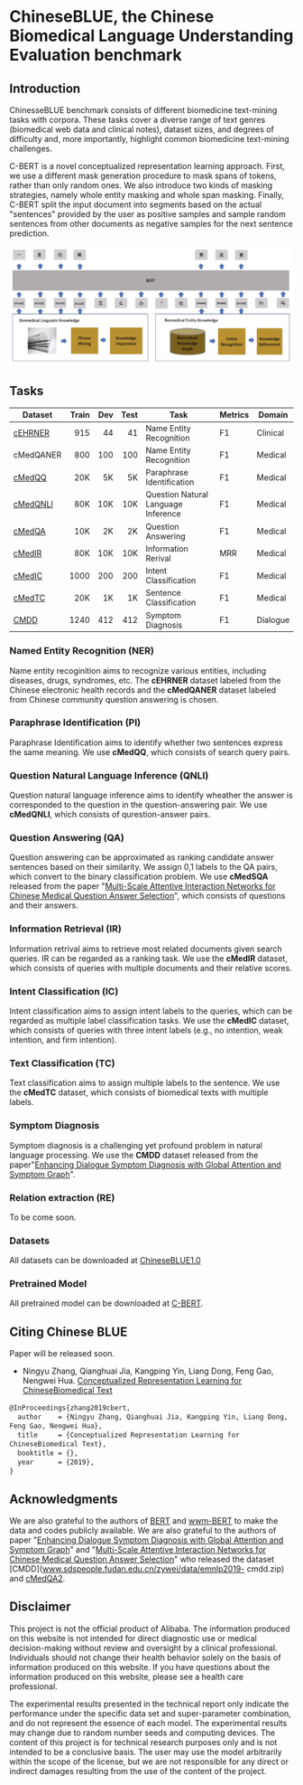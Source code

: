 # ChineseBLUE, the Chinese Biomedical Language Understanding Evaluation benchmark


## Introduction

ChinesseBLUE benchmark consists of  different biomedicine text-mining tasks with  corpora.
These tasks cover a diverse range of text genres (biomedical web data and clinical notes), dataset sizes, and degrees of difficulty and, more importantly, highlight common biomedicine text-mining challenges.

C-BERT is a novel conceptualized representation learning approach. First, we use a different mask generation procedure to mask spans of tokens, rather than only random ones. We also introduce two kinds of masking strategies, namely whole entity masking and whole span masking.  Finally, C-BERT split the input document into segments based on the actual "sentences" provided by the user as positive samples and sample random sentences from other documents as negative samples for the next sentence prediction.  

![c-bert model](figs/c_bert_model.jpg)


## Tasks

| Dataset          | Train |  Dev | Test | Task                    | Metrics             | Domain     |
|-----------------|------:|-----:|-----:|-------------------------|---------------------|------------|
| [cEHRNER](https://raw.githubusercontent.com/AliMedical/Chinese_BLUE_Benchmark/master/data/cEHRNER/cEHRNER.tar.gz) |  915  | 44   | 41  | Name Entity Recognition    | F1             | Clinical   |
| cMedQANER         |  800  | 100   | 100  | Name Entity Recognition    | F1             | Medical   |
| [cMedQQ](https://raw.githubusercontent.com/AliMedical/Chinese_BLUE_Benchmark/master/data/cMedQQ/cMedQQ.tar.gz) | 20K   | 5K   | 5K  | Paraphrase Identification   | F1             | Medical   |
| [cMedQNLI](https://drive.google.com/file/d/1LKeqFIk1QanlDcLTwSgy8I8Y4beXhyXM/view) |  80K  |  10K  |10K   | Question Natural Language Inference  | F1             | Medical   |
| [cMedQA](https://raw.githubusercontent.com/AliMedical/Chinese_BLUE_Benchmark/master/data/cMedQANER/cMedSQA.tar.gz) | 10K   | 2K   | 2K  | Question Answering    | F1             |Medical    |
| [cMedIR](https://raw.githubusercontent.com/AliMedical/Chinese_BLUE_Benchmark/master/data/cMedQANER/cMedIR.tar.gz) |  80K  |  10K  | 10K  | Information Rerival    |     MRR       |Medical    |
| [cMedIC](https://raw.githubusercontent.com/AliMedical/Chinese_BLUE_Benchmark/master/data/cMedQANER/cMedIC.tar.gz) |  1000  |  200  | 200  |  Intent Classification   |        F1      | Medical   |
| [cMedTC](https://raw.githubusercontent.com/AliMedical/Chinese_BLUE_Benchmark/master/data/cMedTC/cMedTC.tar.gz) | 20K   | 1K   | 1K  |  Sentence Classification   |       F1       | Medical   |
| [CMDD](http://www.sdspeople.fudan.edu.cn/zywei/data/emnlp2019-cmdd.zip) | 1240 | 412 | 412 | Symptom Diagnosis |       F1       | Dialogue |


### Named Entity Recognition (NER) 

Name entity recoginition aims to recognize various entities, including diseases, drugs, syndromes, etc.   The **cEHRNER** dataset labeled from the Chinese electronic health records and the **cMedQANER** dataset labeled from Chinese community question answering is chosen.

### Paraphrase Identification (PI)

Paraphrase Identification aims to identify whether two sentences express the same meaning. We use **cMedQQ**, which consists of search query pairs. 

### Question Natural Language Inference (QNLI)

Question natural language inference aims to   identify   wheather  the answer is corresponded to the question in the question-answering pair.  We use **cMedQNLI**, which consists of qurestion-answer pairs. 

### Question Answering (QA)

Question answering   can be approximated as ranking candidate answer sentences based on their similarity. We assign 0,1 labels to the QA pairs, which convert to the binary classification problem. We use **cMedSQA**  released from the paper  "[Multi-Scale Attentive Interaction Networks for Chinese Medical Question Answer Selection](https://ieeexplore.ieee.org/stamp/stamp.jsp?arnumber=8548603)", which consists of questions and  their answers.

### Information  Retrieval (IR)

Information retrival  aims to retrieve most related documents given search queries. IR can be regarded as a ranking task.   We use the **cMedIR** dataset,  which consists of queries with multiple documents and their relative scores. 

### Intent Classification (IC)

Intent classification aims to assign intent labels to the queries, which can be regarded as multiple label classification tasks. We use the **cMedIC** dataset, which consists of queries with three intent labels (e.g., no intention, weak intention, and firm intention).

### Text Classification (TC)

Text classification aims to assign multiple labels to the sentence. We use the **cMedTC** dataset, which consists of biomedical texts with multiple labels.

### Symptom Diagnosis 

Symptom diagnosis is a challenging yet profound problem in natural language processing. We use the **CMDD** dataset released from the paper"[Enhancing Dialogue Symptom Diagnosis with Global Attention and Symptom Graph](https://www.aclweb.org/anthology/D19-1508.pdf)".

### Relation extraction (RE)
To be come soon. 

### Datasets

All datasets can be downloaded at [ChineseBLUE1.0](https://raw.githubusercontent.com/AliMedical/Chinese_BLUE_Benchmark/master/data/ChineseBLUE.tar.gz)

### Pretrained Model

All pretrained model can be downloaded at [C-BERT](). 

## Citing Chinese BLUE

Paper will be released soon.

*  Ningyu Zhang, Qianghuai Jia, Kangping Yin, Liang Dong, Feng Gao, Nengwei Hua. [Conceptualized Representation Learning for ChineseBiomedical Text]()

```
@InProceedings{zhang2019cbert,
  author    = {Ningyu Zhang, Qianghuai Jia, Kangping Yin, Liang Dong, Feng Gao, Nengwei Hua},
  title     = {Conceptualized Representation Learning for ChineseBiomedical Text},
  booktitle = {},
  year      = {2019},
}
```

## Acknowledgments

We are also grateful to the authors of [BERT](https://github.com/google-research/bert)  and [wwm-BERT](https://github.com/ymcui/Chinese-BERT-wwm)  to make the data and codes publicly available. We are also grateful to the authors of paper "[Enhancing Dialogue Symptom Diagnosis with Global Attention and Symptom Graph](https://www.aclweb.org/anthology/D19-1508.pdf)"  and  "[Multi-Scale Attentive Interaction Networks for Chinese Medical Question Answer Selection](https://ieeexplore.ieee.org/stamp/stamp.jsp?arnumber=8548603)"  who released the dataset [CMDD](www.sdspeople.fudan.edu.cn/zywei/data/emnlp2019- cmdd.zip) and [cMedQA2](https://github.com/zhangsheng93/cMedQA2). 


## Disclaimer
This project is not the official product of Alibaba. The information produced on this website is not intended for direct diagnostic use or medical decision-making without review and oversight by a clinical professional. Individuals should not change their health behavior solely on the basis of information produced on this website.   If you have questions about the information produced on this website, please see a health care professional. 

The experimental results presented in the technical report only indicate the performance under the specific data set and super-parameter combination, and do not represent the essence of each model. The experimental results may change due to random number seeds and computing devices. The content of this project is for technical research purposes only and is not intended to be a conclusive basis. The user may use the model arbitrarily within the scope of the license, but we are not responsible for any direct or indirect damages resulting from the use of the content of the project.
